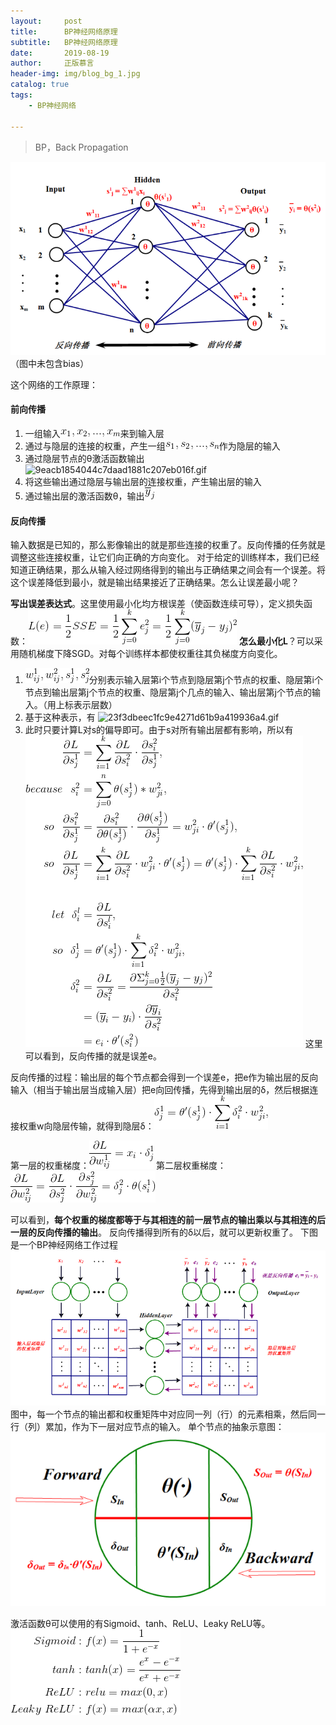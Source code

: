 ```yaml
---
layout:     post
title:      BP神经网络原理
subtitle:   BP神经网络原理
date:       2019-08-19
author:     正版慕言
header-img: img/blog_bg_1.jpg
catalog: true
tags:
    - BP神经网络

---
```


> BP，Back Propagation 

![590fa20f4fcede1b5fa2141563dc337c.png](/img/Journal/BP/一个单隐层BP网络.png)
（图中未包含bias）

这个网络的工作原理：

#### 前向传播
1. 一组输入![d50af5ebfb600ae5f8bc41c81ff2d5ff.gif](/img/Journal/BP/x1-xm.gif)来到输入层
2. 通过与隐层的连接的权重，产生一组![46c448235ef09e21c1f74223eab25b13.gif](/img/Journal/BP/s1-sn.gif)作为隐层的输入
3. 通过隐层节点的θ激活函数输出![9eacb1854044c7daad1881c207eb016f.gif](/img/Journal/BP/θsj.gif)
4. 将这些输出通过隐层与输出层的连接权重，产生输出层的输入
5. 通过输出层的激活函数θ，输出![d4312d3f664a15f4209dcd5eef847c36.gif](/img/Journal/BP/ybarj.gif)

#### 反向传播
输入数据是已知的，那么影像输出的就是那些连接的权重了。反向传播的任务就是调整这些连接权重，让它们向正确的方向变化。
对于给定的训练样本，我们已经知道正确结果，那么从输入经过网络得到的输出与正确结果之间会有一个误差。将这个误差降低到最小，就是输出结果接近了正确结果。怎么让误差最小呢？

**写出误差表达式**。这里使用最小化均方根误差（使函数连续可导），定义损失函数：![e589925104c90c0c6ef0c0b1cb2d6e54.gif](/img/Journal/BP/平方误差.gif)
**怎么最小化L**？可以采用随机梯度下降SGD。对每个训练样本都使权重往其负梯度方向变化。
1. ![5f58509050bf8391a11c9c9551c3121b.gif](/img/Journal/BP/BP中的w和s表示.gif)分别表示输入层第i个节点到隐层第j个节点的权重、隐层第i个节点到输出层第j个节点的权重、隐层第j个几点的输入、输出层第j个节点的输入。（用上标表示层数）
2. 基于这种表示，有
![23f3dbeec1fc9e4271d61b9a419936a4.gif](/img/Journal/BP/BP的xi.gif)
3. 此时只要计算L对s的偏导即可。由于s对所有输出层都有影响，所以有
![ca2a8f370e2a521e663312365a42c6d3.gif](/img/Journal/BP/反向传播e.gif)
这里可以看到，反向传播的就是误差e。

反向传播的过程：输出层的每个节点都会得到一个误差e，把e作为输出层的反向输入（相当于输出层当成输入层）把e向回传播，先得到输出层的δ，然后根据连接权重w向隐层传输，就得到隐层δ：![827fed6553b13fb190b01819523a9621.gif](/img/Journal/BP/隐层δ.gif)

第一层的权重梯度：![75fe6ebcf0ec65d720d27f81df84b9ea.gif](/img/Journal/BP/第一层权重梯度.gif)
第二层权重梯度：![8c27882090e7e99203a9c64a5ef8d378.gif](/img/Journal/BP/第二层权重梯度.gif)

可以看到，**每个权重的梯度都等于与其相连的前一层节点的输出乘以与其相连的后一层的反向传播的输出**。
反向传播得到所有的δ以后，就可以更新权重了。
下图是一个BP神经网络工作过程
![7e27959b73b46780dfb3a635fa1d188c.png](/img/Journal/BP/BP神经网络工作过程.png)
图中，每一个节点的输出都和权重矩阵中对应同一列（行）的元素相乘，然后同一行（列）累加，作为下一层对应节点的输入。
单个节点的抽象示意图：
![714237a8ea053b9bea599632ddb42871.png](/img/Journal/BP/单个节点的抽象.png)

激活函数θ可以使用的有Sigmoid、tanh、ReLU、Leaky ReLU等。
![667175ea0691284be0df3587d6297a09.gif](/img/Journal/BP/常用激活函数.gif)
